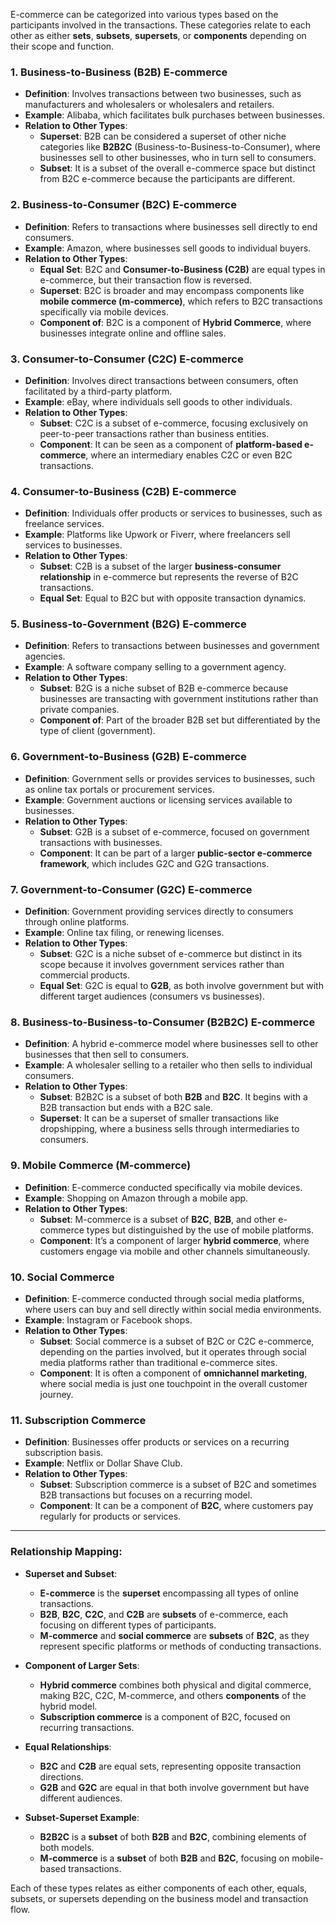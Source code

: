 E-commerce can be categorized into various types based on the participants involved in the transactions. These categories relate to each other as either **sets**, **subsets**, **supersets**, or **components** depending on their scope and function.

### 1. **Business-to-Business (B2B) E-commerce**
   - **Definition**: Involves transactions between two businesses, such as manufacturers and wholesalers or wholesalers and retailers.
   - **Example**: Alibaba, which facilitates bulk purchases between businesses.
   - **Relation to Other Types**: 
     - **Superset**: B2B can be considered a superset of other niche categories like **B2B2C** (Business-to-Business-to-Consumer), where businesses sell to other businesses, who in turn sell to consumers.
     - **Subset**: It is a subset of the overall e-commerce space but distinct from B2C e-commerce because the participants are different.

### 2. **Business-to-Consumer (B2C) E-commerce**
   - **Definition**: Refers to transactions where businesses sell directly to end consumers.
   - **Example**: Amazon, where businesses sell goods to individual buyers.
   - **Relation to Other Types**: 
     - **Equal Set**: B2C and **Consumer-to-Business (C2B)** are equal types in e-commerce, but their transaction flow is reversed.
     - **Superset**: B2C is broader and may encompass components like **mobile commerce (m-commerce)**, which refers to B2C transactions specifically via mobile devices.
     - **Component of**: B2C is a component of **Hybrid Commerce**, where businesses integrate online and offline sales.

### 3. **Consumer-to-Consumer (C2C) E-commerce**
   - **Definition**: Involves direct transactions between consumers, often facilitated by a third-party platform.
   - **Example**: eBay, where individuals sell goods to other individuals.
   - **Relation to Other Types**:
     - **Subset**: C2C is a subset of e-commerce, focusing exclusively on peer-to-peer transactions rather than business entities.
     - **Component**: It can be seen as a component of **platform-based e-commerce**, where an intermediary enables C2C or even B2C transactions.

### 4. **Consumer-to-Business (C2B) E-commerce**
   - **Definition**: Individuals offer products or services to businesses, such as freelance services.
   - **Example**: Platforms like Upwork or Fiverr, where freelancers sell services to businesses.
   - **Relation to Other Types**:
     - **Subset**: C2B is a subset of the larger **business-consumer relationship** in e-commerce but represents the reverse of B2C transactions.
     - **Equal Set**: Equal to B2C but with opposite transaction dynamics.

### 5. **Business-to-Government (B2G) E-commerce**
   - **Definition**: Refers to transactions between businesses and government agencies.
   - **Example**: A software company selling to a government agency.
   - **Relation to Other Types**:
     - **Subset**: B2G is a niche subset of B2B e-commerce because businesses are transacting with government institutions rather than private companies.
     - **Component of**: Part of the broader B2B set but differentiated by the type of client (government).

### 6. **Government-to-Business (G2B) E-commerce**
   - **Definition**: Government sells or provides services to businesses, such as online tax portals or procurement services.
   - **Example**: Government auctions or licensing services available to businesses.
   - **Relation to Other Types**:
     - **Subset**: G2B is a subset of e-commerce, focused on government transactions with businesses.
     - **Component**: It can be part of a larger **public-sector e-commerce framework**, which includes G2C and G2G transactions.

### 7. **Government-to-Consumer (G2C) E-commerce**
   - **Definition**: Government providing services directly to consumers through online platforms.
   - **Example**: Online tax filing, or renewing licenses.
   - **Relation to Other Types**:
     - **Subset**: G2C is a niche subset of e-commerce but distinct in its scope because it involves government services rather than commercial products.
     - **Equal Set**: G2C is equal to **G2B**, as both involve government but with different target audiences (consumers vs businesses).

### 8. **Business-to-Business-to-Consumer (B2B2C) E-commerce**
   - **Definition**: A hybrid e-commerce model where businesses sell to other businesses that then sell to consumers.
   - **Example**: A wholesaler selling to a retailer who then sells to individual consumers.
   - **Relation to Other Types**:
     - **Subset**: B2B2C is a subset of both **B2B** and **B2C**. It begins with a B2B transaction but ends with a B2C sale.
     - **Superset**: It can be a superset of smaller transactions like dropshipping, where a business sells through intermediaries to consumers.

### 9. **Mobile Commerce (M-commerce)**
   - **Definition**: E-commerce conducted specifically via mobile devices.
   - **Example**: Shopping on Amazon through a mobile app.
   - **Relation to Other Types**:
     - **Subset**: M-commerce is a subset of **B2C**, **B2B**, and other e-commerce types but distinguished by the use of mobile platforms.
     - **Component**: It’s a component of larger **hybrid commerce**, where customers engage via mobile and other channels simultaneously.

### 10. **Social Commerce**
   - **Definition**: E-commerce conducted through social media platforms, where users can buy and sell directly within social media environments.
   - **Example**: Instagram or Facebook shops.
   - **Relation to Other Types**:
     - **Subset**: Social commerce is a subset of B2C or C2C e-commerce, depending on the parties involved, but it operates through social media platforms rather than traditional e-commerce sites.
     - **Component**: It is often a component of **omnichannel marketing**, where social media is just one touchpoint in the overall customer journey.

### 11. **Subscription Commerce**
   - **Definition**: Businesses offer products or services on a recurring subscription basis.
   - **Example**: Netflix or Dollar Shave Club.
   - **Relation to Other Types**:
     - **Subset**: Subscription commerce is a subset of B2C and sometimes B2B transactions but focuses on a recurring model.
     - **Component**: It can be a component of **B2C**, where customers pay regularly for products or services.

---

### Relationship Mapping:

- **Superset and Subset**:
  - **E-commerce** is the **superset** encompassing all types of online transactions.
  - **B2B**, **B2C**, **C2C**, and **C2B** are **subsets** of e-commerce, each focusing on different types of participants.
  - **M-commerce** and **social commerce** are **subsets** of **B2C**, as they represent specific platforms or methods of conducting transactions.

- **Component of Larger Sets**:
  - **Hybrid commerce** combines both physical and digital commerce, making B2C, C2C, M-commerce, and others **components** of the hybrid model.
  - **Subscription commerce** is a component of B2C, focused on recurring transactions.

- **Equal Relationships**:
  - **B2C** and **C2B** are equal sets, representing opposite transaction directions.
  - **G2B** and **G2C** are equal in that both involve government but have different audiences.

- **Subset-Superset Example**:
  - **B2B2C** is a **subset** of both **B2B** and **B2C**, combining elements of both models.
  - **M-commerce** is a **subset** of both **B2B** and **B2C**, focusing on mobile-based transactions.

Each of these types relates as either components of each other, equals, subsets, or supersets depending on the business model and transaction flow.